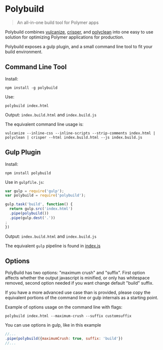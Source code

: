 # Polybuild
> An all-in-one build tool for Polymer apps

Polybuild combines [vulcanize](http://npmjs.com/package/vulcanize), [crisper](http://npmjs.com/package/crisper), and [polyclean](http://npmjs.com/package/polyclean) into one easy to use solution for optimizing Polymer applications for production.

Polybuild exposes a gulp plugin, and a small command line tool to fit your build environment.

## Command Line Tool

Install:
```
npm install -g polybuild
```

Use:
```
polybuild index.html
```

Output: `index.build.html` and `index.build.js`

The equivalent command line usage is:

```
vulcanize --inline-css --inline-scripts --strip-comments index.html | polyclean | crisper --html index.build.html --js index.build.js
```

## Gulp Plugin

Install:
```
npm install polybuild
```

Use in `gulpfile.js`:
```javascript
var gulp = require('gulp');
var polybuild = require('polybuild');

gulp.task('build', function() {
  return gulp.src('index.html')
  .pipe(polybuild())
  .pipe(gulp.dest('.'))
;
})
```

Output: `index.build.html` and `index.build.js`

The equivalent `gulp` pipeline is found in [index.js](https://github.com/PolymerLabs/polybuild/tree/master/index.js)


## Options

PolyBuild has two options: "maximum crush" and "suffix". First option affects whether the output javascript is minified, or only has whitespace removed, second option needed if you want change default "build" suffix.

If you have a more advanced use case than is provided, please copy the equivalent portions of the command line or gulp internals as a starting point.

Example of options usage on the command line with flags:

```
polybuild index.html --maximum-crush --suffix customsuffix
```

You can use options in gulp, like in this example

```javascript
//...
.pipe(polybuild({maximumCrush: true, suffix: 'build'})
//...
```
